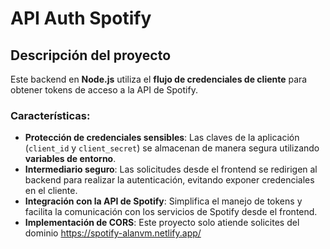# API Auth Spotify

## Descripción del proyecto

Este backend en **Node.js** utiliza el **flujo de credenciales de cliente** para obtener tokens de acceso a la API de Spotify. 

### Características:
- **Protección de credenciales sensibles**: Las claves de la aplicación (`client_id` y `client_secret`) se almacenan de manera segura utilizando **variables de entorno**.
- **Intermediario seguro**: Las solicitudes desde el frontend se redirigen al backend para realizar la autenticación, evitando exponer credenciales en el cliente.
- **Integración con la API de Spotify**: Simplifica el manejo de tokens y facilita la comunicación con los servicios de Spotify desde el frontend.
- **Implementación de CORS**: Este proyecto solo atiende solicites del dominio https://spotify-alanvm.netlify.app/